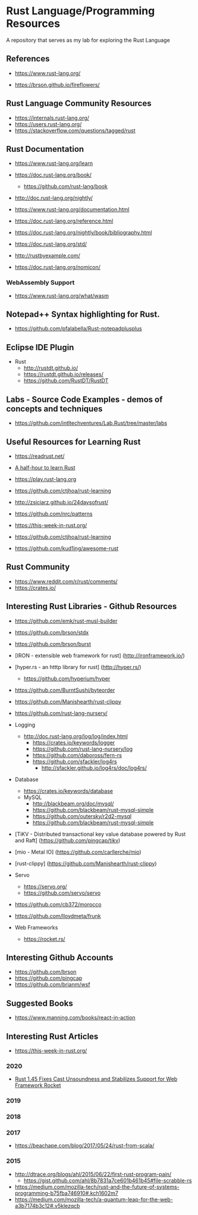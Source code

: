 
# Rust Language/Programming Resources  
A repository that serves as my lab for exploring the Rust Language


## References 
- https://www.rust-lang.org/

- https://brson.github.io/fireflowers/



## Rust Language Community Resources
- https://internals.rust-lang.org/
- https://users.rust-lang.org/
- https://stackoverflow.com/questions/tagged/rust


## Rust Documentation
- https://www.rust-lang.org/learn

- https://doc.rust-lang.org/book/
  + https://github.com/rust-lang/book

- http://doc.rust-lang.org/nightly/

- https://www.rust-lang.org/documentation.html

- https://doc.rust-lang.org/reference.html

- https://doc.rust-lang.org/nightly/book/bibliography.html

- https://doc.rust-lang.org/std/

- http://rustbyexample.com/ 

- https://doc.rust-lang.org/nomicon/ 


### WebAssembly Support 
- https://www.rust-lang.org/what/wasm



## Notepad++ Syntax highlighting for Rust.
- https://github.com/pfalabella/Rust-notepadplusplus


## Eclipse IDE Plugin
- Rust
  + http://rustdt.github.io/
  + https://rustdt.github.io/releases/
  + https://github.com/RustDT/RustDT


## Labs - Source Code Examples - demos of concepts and techniques
- https://github.com/intltechventures/Lab.Rust/tree/master/labs


## Useful Resources for Learning Rust
- https://readrust.net/

- [A half-hour to learn Rust](https://fasterthanli.me/blog/2020/a-half-hour-to-learn-rust/)

- https://play.rust-lang.org

- https://github.com/ctjhoa/rust-learning

- http://zsiciarz.github.io/24daysofrust/

- https://github.com/nrc/patterns

- https://this-week-in-rust.org/

- https://github.com/ctjhoa/rust-learning

- https://github.com/kud1ing/awesome-rust


## Rust Community
- https://www.reddit.com/r/rust/comments/
- https://crates.io/


## Interesting Rust Libraries - Github Resources
- https://github.com/emk/rust-musl-builder  

- https://github.com/brson/stdx

- https://github.com/brson/burst

- [IRON - extensible web framework for rust] (http://ironframework.io/)

- [hyper.rs - an htttp library for rust] (http://hyper.rs/)
	+ https://github.com/hyperium/hyper

- https://github.com/BurntSushi/byteorder

- https://github.com/Manishearth/rust-clippy

- https://github.com/rust-lang-nursery/

- Logging
	+ http://doc.rust-lang.org/log/log/index.html
		* https://crates.io/keywords/logger
		* https://github.com/rust-lang-nursery/log
		* https://github.com/daboross/fern-rs
		* https://github.com/sfackler/log4rs
			* http://sfackler.github.io/log4rs/doc/log4rs/

- Database
	+ https://crates.io/keywords/database
	+ MySQL
		* http://blackbeam.org/doc/mysql/
		* https://github.com/blackbeam/rust-mysql-simple
		* https://github.com/outersky/r2d2-mysql
		* https://github.com/blackbeam/rust-mysql-simple

- [TiKV - Distributed transactional key value database powered by Rust and Raft] (https://github.com/pingcap/tikv)

- [mio - Metal IO] (https://github.com/carllerche/mio)

- [rust-clippy] (https://github.com/Manishearth/rust-clippy)

- Servo
  + https://servo.org/
  + https://github.com/servo/servo

- https://github.com/cb372/morocco

- https://github.com/lloydmeta/frunk

- Web Frameworks
  + https://rocket.rs/


## Interesting Github Accounts
- https://github.com/brson
- https://github.com/pingcap
- https://github.com/brianm/wsf



## Suggested Books
- https://www.manning.com/books/react-in-action



## Interesting Rust Articles
- https://this-week-in-rust.org/

### 2020
- [Rust 1.45 Fixes Cast Unsoundness and Stabilizes Support for Web Framework Rocket](https://www.infoq.com/news/2020/07/rust-1-45-cast-rocket/)

### 2019 

### 2018

### 2017
- https://beachape.com/blog/2017/05/24/rust-from-scala/

### 2015
  * http://dtrace.org/blogs/ahl/2015/06/22/first-rust-program-pain/
    * https://gist.github.com/ahl/8b7831a7ce601b461b45#file-scrabble-rs
* https://medium.com/mozilla-tech/rust-and-the-future-of-systems-programming-b75fba746910#.kch1602m7
* https://medium.com/mozilla-tech/a-quantum-leap-for-the-web-a3b7174b3c12#.v5klezqcb


